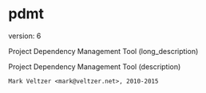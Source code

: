 pdmt
====

version: 6

Project Dependency Management Tool (long_description)

Project Dependency Management Tool (description)

	Mark Veltzer <mark@veltzer.net>, 2010-2015

